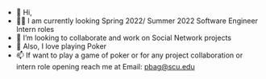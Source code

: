 - 👋 Hi,
- :student: I am currently looking Spring 2022/ Summer 2022 Software Engineer Intern roles
- 💞️ I’m looking to collaborate and work on Social Network projects
- 👀 Also, I love playing Poker
- 📫 If want to play a game of poker or for any project collaboration or intern role opening reach me at Email: pbag@scu.edu


<!---
piyushbag/piyushbag is a ✨ special ✨ repository because its `README.md` (this file) appears on your GitHub profile.
You can click the Preview link to take a look at your changes.
--->
